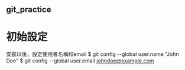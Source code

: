 ## git_practice

# 初始設定
安裝以後，設定使用者名稱和email
$ git config --global user.name "John Doe"
$ git config --global user.email johndoe@example.com


